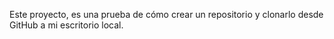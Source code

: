 Este proyecto, es una prueba de cómo crear un repositorio y clonarlo desde GitHub a mi escritorio local. 